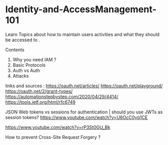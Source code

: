 # Identity-and-AccessManagement-101
Learn Topics about how to maintain users activities and what they should be accessed to .


Contents
1) Why you need IAM ?
2) Basic Protocols
3) Auth vs Auth
4) Attacks


links and sources :
https://oauth.net/articles/
https://oauth.net/playground/
https://oauth.net/2/grant-types/
https://automationstepbystep.com/2020/04/29/4414/
https://tools.ietf.org/html/rfc6749


JSON Web tokens vs sessions for authentication | should you use JWTs as session tokens?
https://www.youtube.com/watch?v=U6OcC0yq1CE


https://www.youtube.com/watch?v=rP3St0GU_Bk



How to prevent Cross-Site Request Forgery ?
